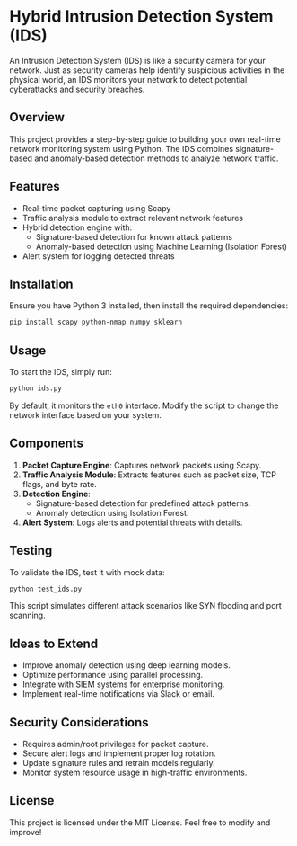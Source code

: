 # Hybrid Intrusion Detection System (IDS)

An Intrusion Detection System (IDS) is like a security camera for your network. Just as security cameras help identify suspicious activities in the physical world, an IDS monitors your network to detect potential cyberattacks and security breaches.

## Overview

This project provides a step-by-step guide to building your own real-time network monitoring system using Python. The IDS combines signature-based and anomaly-based detection methods to analyze network traffic.

## Features

- Real-time packet capturing using Scapy
- Traffic analysis module to extract relevant network features
- Hybrid detection engine with:
  - Signature-based detection for known attack patterns
  - Anomaly-based detection using Machine Learning (Isolation Forest)
- Alert system for logging detected threats

## Installation

Ensure you have Python 3 installed, then install the required dependencies:

```sh
pip install scapy python-nmap numpy sklearn
```

## Usage

To start the IDS, simply run:

```sh
python ids.py
```

By default, it monitors the `eth0` interface. Modify the script to change the network interface based on your system.

## Components

1. **Packet Capture Engine**: Captures network packets using Scapy.
2. **Traffic Analysis Module**: Extracts features such as packet size, TCP flags, and byte rate.
3. **Detection Engine**:
   - Signature-based detection for predefined attack patterns.
   - Anomaly detection using Isolation Forest.
4. **Alert System**: Logs alerts and potential threats with details.

## Testing

To validate the IDS, test it with mock data:

```sh
python test_ids.py
```

This script simulates different attack scenarios like SYN flooding and port scanning.

## Ideas to Extend

- Improve anomaly detection using deep learning models.
- Optimize performance using parallel processing.
- Integrate with SIEM systems for enterprise monitoring.
- Implement real-time notifications via Slack or email.

## Security Considerations

- Requires admin/root privileges for packet capture.
- Secure alert logs and implement proper log rotation.
- Update signature rules and retrain models regularly.
- Monitor system resource usage in high-traffic environments.

## License

This project is licensed under the MIT License. Feel free to modify and improve!
